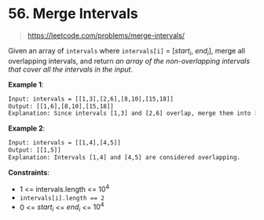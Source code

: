 # 56. Merge Intervals

> <https://leetcode.com/problems/merge-intervals/>

Given an array of `intervals` where `intervals[i]` = [$start_i$, $end_i$],
merge all overlapping intervals, and return *an array of the non-overlapping
intervals that cover all the intervals in the input*.

**Example 1**:

```txt
Input: intervals = [[1,3],[2,6],[8,10],[15,18]]
Output: [[1,6],[8,10],[15,18]]
Explanation: Since intervals [1,3] and [2,6] overlap, merge them into [1,6].
```

**Example 2**:

```txt
Input: intervals = [[1,4],[4,5]]
Output: [[1,5]]
Explanation: Intervals [1,4] and [4,5] are considered overlapping.
```

**Constraints**:

- 1 <= intervals.length <= $10^4$
- `intervals[i].length == 2`
- 0 <= $start_i$ <= $end_i$ <= $10^4$
